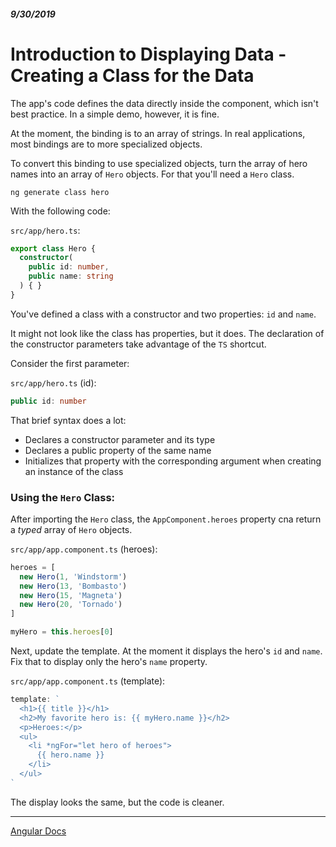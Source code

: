 ##### 9/30/2019
# Introduction to Displaying Data - Creating a Class for the Data
The app's code defines the data directly inside the component, which isn't best practice.  In a simple demo, however, it is fine.

At the moment, the binding is to an array of strings.  In real applications, most bindings are to more specialized objects.

To convert this binding to use specialized objects, turn the array of hero names into an array of `Hero` objects.  For that you'll need a `Hero` class.

```
ng generate class hero
```

With the following code:

`src/app/hero.ts`:
```typescript
export class Hero {
  constructor(
    public id: number,
    public name: string
  ) { }
}
```

You've defined a class with a constructor and two properties: `id` and `name`.

It might not look like the class has properties, but it does.  The declaration of the constructor parameters take advantage of the `TS` shortcut.

Consider the first parameter:

`src/app/hero.ts` (id):
```typescript
public id: number
```

That brief syntax does a lot:
  * Declares a constructor parameter and its type
  * Declares a public property of the same name
  * Initializes that property with the corresponding argument when creating an instance of the class

### Using the `Hero` Class:
After importing the `Hero` class, the `AppComponent.heroes` property cna return a _typed_ array of `Hero` objects.

`src/app/app.component.ts` (heroes):
```typescript
heroes = [
  new Hero(1, 'Windstorm')
  new Hero(13, 'Bombasto')
  new Hero(15, 'Magneta')
  new Hero(20, 'Tornado')
]

myHero = this.heroes[0]
```

Next, update the template.  At the moment it displays the hero's `id` and `name`.  Fix that to display only the hero's `name` property.

`src/app/app.component.ts` (template):
```typescript
template: `
  <h1>{{ title }}</h1>
  <h2>My favorite hero is: {{ myHero.name }}</h2>
  <p>Heroes:</p>
  <ul>
    <li *ngFor="let hero of heroes">
      {{ hero.name }}
    </li>
  </ul>
`
```

The display looks the same, but the code is cleaner.

---

[Angular Docs](https://angular.io/guide/displaying-data)